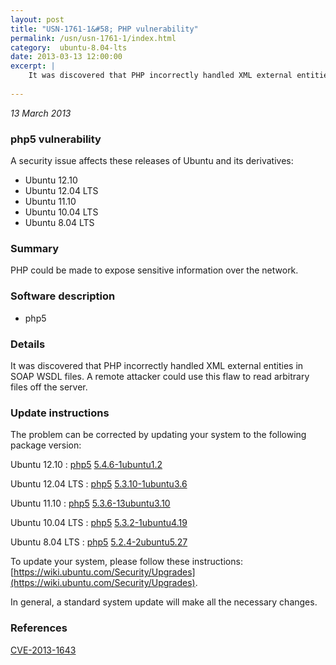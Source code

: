 ```yaml
---
layout: post
title: "USN-1761-1&#58; PHP vulnerability"
permalink: /usn/usn-1761-1/index.html
category:  ubuntu-8.04-lts
date: 2013-03-13 12:00:00
excerpt: |
    It was discovered that PHP incorrectly handled XML external entities in SOAP WSDL files. A remote attacker could use this flaw to read arbitrary files off the server. 
    
--- 
```

 
 

*13 March 2013*

### php5 vulnerability

A security issue affects these releases of Ubuntu and its derivatives:

* Ubuntu 12.10
* Ubuntu 12.04 LTS
* Ubuntu 11.10
* Ubuntu 10.04 LTS
* Ubuntu 8.04 LTS

### Summary

PHP could be made to expose sensitive information over the network. 

### Software description

* php5 

### Details

It was discovered that PHP incorrectly handled XML external entities in SOAP WSDL files. A remote attacker could use this flaw to read arbitrary files off the server. 

### Update instructions

The problem can be corrected by updating your system to the following package version:

Ubuntu 12.10
 : [php5](https://launchpad.net/ubuntu/+source/php5) <span> [5.4.6-1ubuntu1.2](https://launchpad.net/ubuntu/+source/php5/5.4.6-1ubuntu1.2) </span> 

Ubuntu 12.04 LTS
 : [php5](https://launchpad.net/ubuntu/+source/php5) <span> [5.3.10-1ubuntu3.6](https://launchpad.net/ubuntu/+source/php5/5.3.10-1ubuntu3.6) </span> 

Ubuntu 11.10
 : [php5](https://launchpad.net/ubuntu/+source/php5) <span> [5.3.6-13ubuntu3.10](https://launchpad.net/ubuntu/+source/php5/5.3.6-13ubuntu3.10) </span> 

Ubuntu 10.04 LTS
 : [php5](https://launchpad.net/ubuntu/+source/php5) <span> [5.3.2-1ubuntu4.19](https://launchpad.net/ubuntu/+source/php5/5.3.2-1ubuntu4.19) </span> 

Ubuntu 8.04 LTS
 : [php5](https://launchpad.net/ubuntu/+source/php5) <span> [5.2.4-2ubuntu5.27](https://launchpad.net/ubuntu/+source/php5/5.2.4-2ubuntu5.27) </span> 

To update your system, please follow these instructions: [https://wiki.ubuntu.com/Security/Upgrades](https://wiki.ubuntu.com/Security/Upgrades).

In general, a standard system update will make all the necessary changes. 

### References

 
 [CVE-2013-1643](http://people.ubuntu.com/~ubuntu-security/cve/CVE-2013-1643)
 


